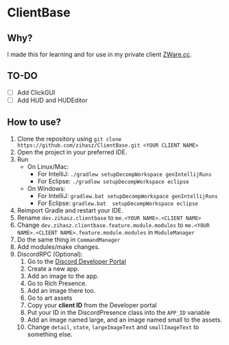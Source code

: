 # ClientBase

## Why?
I made this for learning and for use in my private client [ZWare.cc](discord.gg/9PjbbhS).

## TO-DO

* [ ] Add ClickGUI
* [ ] Add HUD and HUDEditor

## How to use?
1. Clone the repository using `git clone https://github.com/zihasz/ClientBase.git <YOUR CLIENT NAME>`
2. Open the project in your preferred IDE.
3. Run 
    - On Linux/Mac:
        - For IntelliJ: `./gradlew setupDecompWorkspace genIntellijRuns`
        - For Eclipse: `./gradlew setupDecompWorkspace eclipse`
    - On Windows:
        - For IntelliJ: `gradlew.bat setupDecompWorkspace genIntellijRuns`
        - For Eclipse: `gradlew.bat  setupDecompWorkspace eclipse`
4. Reimport Gradle and restart your IDE.
5. Rename `dev.zihasz.clientbase` to `me.<YOUR NAME>.<CLIENT NAME>`
6. Change `dev.zihasz.clientbase.feature.module.modules` to `me.<YOUR NAME>.<CLIENT NAME>.feature.module.modules` in `ModuleManager`
7. Do the same thing in `CommandManager`
8. Add modules/make changes.
9. DiscordRPC (Optional):
   1. Go to the [Discord Developer Portal](https://discord.com/developers/)
   2. Create a new app.
   3. Add an image to the app.
   4. Go to Rich Presence.
   5. Add an image there too.
   6. Go to art assets
   7. Copy your **client ID** from the Developer portal
   8. Put your ID in the DiscordPresence class into the `APP_ID` variable
   9. Add an image named large, and an image named small to the assets.
   10. Change `detail`, `state`, `largeImageText` and `smallImageText` to something else.
